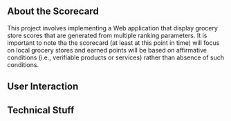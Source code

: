 

## About the Scorecard

This project involves implementing a Web application that display grocery store scores that are generated from multiple ranking parameters. It is important to note tha the scorecard (at least at this point in time) will focus on local grocery stores and earned points will be based on affirmative conditions (i.e., verifiable products or services) rather than absence of such conditions.

## User Interaction

## Technical Stuff

